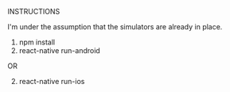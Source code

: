 INSTRUCTIONS

I'm under the assumption that the simulators are already in place.

1. npm install
2. react-native run-android

OR

2. react-native run-ios
